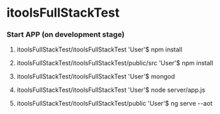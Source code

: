 # itoolsFullStackTest

### Start APP (on development stage)

1. itoolsFullStackTest/itoolsFullStackTest 'User'$ npm install 

2. itoolsFullStackTest/itoolsFullStackTest/public/src 'User'$ npm install 

3. itoolsFullStackTest/itoolsFullStackTest 'User'$ mongod

4. itoolsFullStackTest/itoolsFullStackTest 'User'$ node server/app.js

5. itoolsFullStackTest/itoolsFullStackTest/public 'User'$ ng serve --aot
